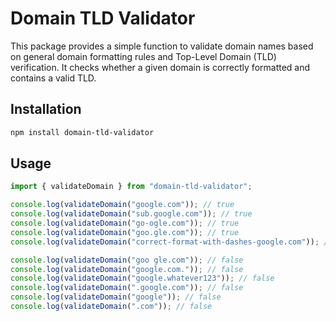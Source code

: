 # Domain TLD Validator

This package provides a simple function to validate domain names based on general domain formatting rules and Top-Level Domain (TLD) verification. It checks whether a given domain is correctly formatted and contains a valid TLD.

## Installation

```bash
npm install domain-tld-validator
```

## Usage

```ts
import { validateDomain } from "domain-tld-validator";

console.log(validateDomain("google.com")); // true
console.log(validateDomain("sub.google.com")); // true
console.log(validateDomain("go-ogle.com")); // true
console.log(validateDomain("goo.gle.com")); // true
console.log(validateDomain("correct-format-with-dashes-google.com")); // true

console.log(validateDomain("goo gle.com")); // false
console.log(validateDomain("google.com.")); // false
console.log(validateDomain("google.whatever123")); // false
console.log(validateDomain(".google.com")); // false
console.log(validateDomain("google")); // false
console.log(validateDomain(".com")); // false
```